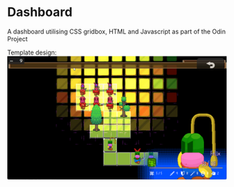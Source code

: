 # Dashboard

A dashboard utilising CSS gridbox, HTML and Javascript as part of the Odin Project

Template design:
![Example](https://github.com/boomyville/RMMZ/blob/main/Boomy%20SRPG%20Direction%20Selection/example.gif?raw=true)
